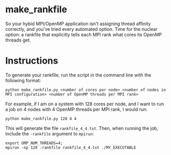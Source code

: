 # make_rankfile
So your hybid MPI/OpenMP application isn't assigning thread affinity correctly, and you've tried every automated option. Time for the nuclear option: a rankfile that explicitly tells each MPI rank what cores its OpenMP threads get.

# Instructions
To generate your rankfile, run the script in the command line with the following format:
```
python make_rankfile.py <number of cores per node> <number of nodes in MPI configuration> <number of OpenMP threads per MPI rank>
```

For example, if I am on a system with 128 cores per node, and I want to run a job on 4 nodes with 4 OpenMP threads per MPI rank, I would run:
```
python make_rankfile.py 128 4 4
```

This will generate the file `rankfile_4_4.txt`. Then, when running the job, Include the `-rankfile` argument to `mpirun`:
```
export OMP_NUM_THREADS=4;
mpirun -np 128 -rankfile rankfile_4_4.txt ./MY_EXECUTABLE
```